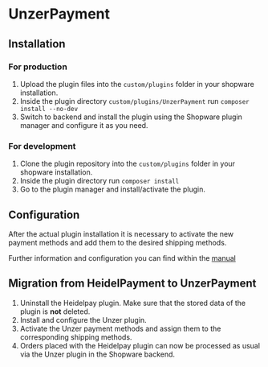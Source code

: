 # UnzerPayment

## Installation
### For production
1. Upload the plugin files into the `custom/plugins` folder in your shopware installation.
2. Inside the plugin directory `custom/plugins/UnzerPayment` run `composer install --no-dev`
3. Switch to backend and install the plugin using the Shopware plugin manager and configure it as you need.

### For development
1. Clone the plugin repository into the `custom/plugins` folder in your shopware installation.
2. Inside the plugin directory run `composer install`
3. Go to the plugin manager and install/activate the plugin.

## Configuration
After the actual plugin installation it is necessary to activate the new payment methods and add them to the desired shipping methods.

Further information and configuration you can find within the <a href="https://dev.unzer.de/handbuch-shopware-ab-5-6/" target="_blank">manual</a>

## Migration from HeidelPayment to UnzerPayment
1. Uninstall the Heidelpay plugin. Make sure that the stored data of the plugin is <strong>not</strong> deleted.
1. Install and configure the Unzer plugin.
1. Activate the Unzer payment methods and assign them to the corresponding shipping methods.
1. Orders placed with the Heidelpay plugin can now be processed as usual via the Unzer plugin in the Shopware backend.

